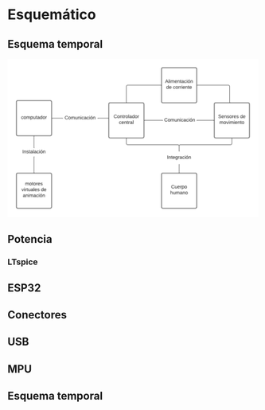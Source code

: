 # Esquemático

## Esquema temporal

![](imagenes/diagrama%20de%20bloques.png "width=100")

## Potencia
### LTspice

## ESP32

## Conectores

## USB

## MPU

## Esquema temporal
